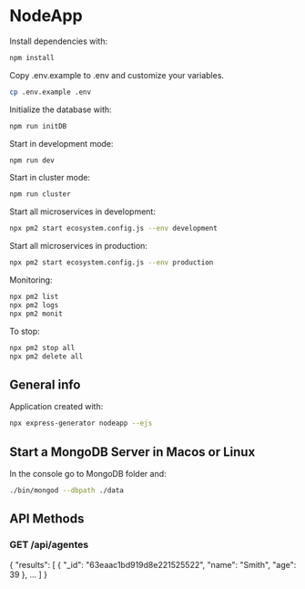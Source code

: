 # NodeApp

Install dependencies with:

```sh
npm install
```

Copy .env.example to .env and customize your variables.

```sh
cp .env.example .env
```

Initialize the database with:

```sh
npm run initDB
```

Start in development mode:

```sh
npm run dev
```

Start in cluster mode:

```sh
npm run cluster
```

Start all microservices in development:

```sh
npx pm2 start ecosystem.config.js --env development
```

Start all microservices in production:

```sh
npx pm2 start ecosystem.config.js --env production
```

Monitoring:

```sh
npx pm2 list
npx pm2 logs
npx pm2 monit
```

To stop:

```sh
npx pm2 stop all
npx pm2 delete all
```

## General info

Application created with:

```sh
npx express-generator nodeapp --ejs
```

## Start a MongoDB Server in Macos or Linux

In the console go to MongoDB folder and:

```sh
./bin/mongod --dbpath ./data
```

## API Methods

### GET /api/agentes
{
    "results": [
        {
            "_id": "63eaac1bd919d8e221525522",
            "name": "Smith",
            "age": 39
        },
        ...
    ]
}